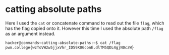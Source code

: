 # catting absolute paths

Here I used the `cat` or concatenate command to read out the file `flag`, which has the flag copied onto it. However this time I used the absolute path `/flag` as an argument instead.

```bash
hacker@commands~catting-absolute-paths:~$ cat /flag
pwn.college{wzToVW2w5jjxVhr_ID59X0GconE.dlTM5QDL4gjN0czW}
```
